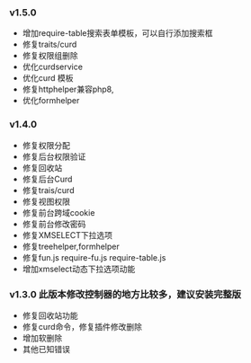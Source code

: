### v1.5.0 
- 增加require-table搜索表单模板，可以自行添加搜索框
- 修复traits/curd
- 修复权限组删除
- 优化curdservice
- 优化curd 模板
- 修复httphelper兼容php8,
- 优化formhelper
### v1.4.0
- 修复权限分配
- 修复后台权限验证
- 修复回收站
- 修复后台Curd
- 修复trais/curd
- 修复视图权限
- 修复前台跨域cookie
- 修复前台修改密码
- 修复XMSELECT下拉选项
- 修复treehelper,formhelper
- 修复fun.js require-fu.js require-table.js
- 增加xmselect动态下拉选项动能
### v1.3.0 此版本修改控制器的地方比较多，建议安装完整版

- 修复回收站功能
- 修复curd命令，修复插件修改删除
- 增加软删除
- 其他已知错误
